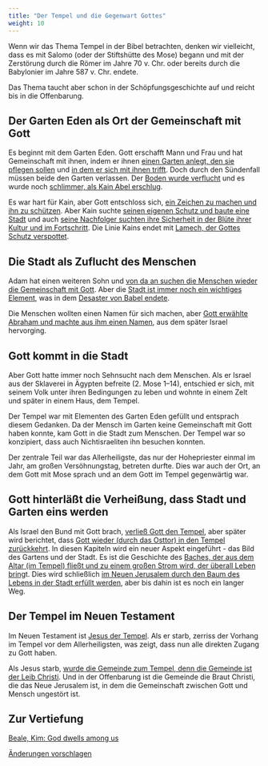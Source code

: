 ```yaml
---
title: "Der Tempel und die Gegenwart Gottes"
weight: 10
---
```



Wenn wir das Thema Tempel in der Bibel betrachten, denken wir vielleicht, dass es mit Salomo (oder der Stiftshütte des Mose) begann und mit der Zerstörung durch die Römer im Jahre 70 v. Chr. oder bereits durch die Babylonier im Jahre 587 v. Chr. endete.

Das Thema taucht aber schon in der Schöpfungsgeschichte auf und reicht bis in die Offenbarung.

## Der Garten Eden als Ort der Gemeinschaft mit Gott

<a name="f66f"></a>
Es beginnt mit dem Garten Eden. Gott erschafft Mann und Frau und hat Gemeinschaft mit ihnen, indem er ihnen [einen Garten anlegt, den sie pflegen sollen](https://www.bibleserver.com/SLT/1.Mose2%2C8-15) und [in dem er sich mit ihnen trifft](https://www.bibleserver.com/SLT/1.Mose3%2C8-9). Doch durch den Sündenfall müssen beide den Garten verlassen. Der [Boden wurde verflucht](https://www.bibleserver.com/SLT/1.Mose3%2C17-19) und es wurde noch [schlimmer, als Kain Abel erschlug](https://www.bibleserver.com/SLT/1.Mose4%2C12).

Es war hart für Kain, aber Gott entschloss sich, [ein Zeichen zu machen und ihn zu schützen](https://www.bibleserver.com/SLT/1.Mose4%2C13-15). Aber Kain suchte [seinen eigenen Schutz und baute eine Stadt](https://www.bibleserver.com/SLT/1.Mose4%2C16-17) und auch [seine Nachfolger suchten ihre Sicherheit in der Blüte ihrer Kultur und im Fortschritt](https://www.bibleserver.com/SLT/1.Mose4%2C16-17). Die Linie Kains endet mit [Lamech, der Gottes Schutz verspottet](https://www.bibleserver.com/SLT/1.Mose4%2C22-24).


## Die Stadt als Zuflucht des Menschen

<a name="9299"></a>
Adam hat einen weiteren Sohn und [von da an suchen die Menschen wieder die Gemeinschaft mit Gott](https://www.bibleserver.com/SLT/1.Mose4%2C25-26). Aber die [Stadt ist immer noch ein wichtiges Element](https://www.bibleserver.com/SLT/1.Mose10%2C8-12), was in dem [Desaster von Babel endete](https://www.bibleserver.com/SLT/1.Mose11%2C1-9).

Die Menschen wollten einen Namen für sich machen, aber [Gott erwählte Abraham und machte aus ihm einen Namen](https://www.bibleserver.com/SLT/1.Mose12%2C1-3), aus dem später Israel hervorging.


## Gott kommt in die Stadt

<a name="5add"></a>
Aber Gott hatte immer noch Sehnsucht nach dem Menschen. Als er Israel aus der Sklaverei in Ägypten befreite (2. Mose 1–14), entschied er sich, mit seinem Volk unter ihren Bedingungen zu leben und wohnte in einem Zelt und später in einem Haus, dem Tempel.

Der Tempel war mit Elementen des Garten Eden gefüllt und entsprach diesem Gedanken. Da der Mensch im Garten keine Gemeinschaft mit Gott haben konnte, kam Gott in die Stadt zum Menschen. Der Tempel war so konzipiert, dass auch Nichtisraeliten ihn besuchen konnten.

Der zentrale Teil war das Allerheiligste, das nur der Hohepriester einmal im Jahr, am großen Versöhnungstag, betreten durfte. Dies war auch der Ort, an dem Gott mit Mose sprach und an dem Gott im Tempel gegenwärtig war.


## Gott hinterläßt die Verheißung, dass Stadt und Garten eins werden

<a name="3f30"></a>
Als Israel den Bund mit Gott brach, [verließ Gott den Tempel](https://www.bibleserver.com/SLT/Hesekiel10%2C18-19), aber später wird berichtet, dass [Gott wieder (durch das Osttor) in den Tempel zurückkehrt](https://www.bibleserver.com/SLT/Hesekiel43%2C1-2). In diesen Kapiteln wird ein neuer Aspekt eingeführt - das Bild des Gartens und der Stadt. Es ist die Geschichte des [Baches, der aus dem Altar (im Tempel) fließt und zu einem großen Strom wird, der überall Leben bring](https://www.bibleserver.com/SLT/Hesekiel47)t. Dies wird schließlich [im Neuen Jerusalem durch den Baum des Lebens in der Stadt erfüllt werden](https://www.bibleserver.com/SLT/Offenbarung22%2C1-5), aber bis dahin ist es noch ein langer Weg.


## Der Tempel im Neuen Testament

<a name="379d"></a>
Im Neuen Testament ist [Jesus der Tempel](https://www.bibleserver.com/SLT/Johannes2%2C19-22). Als er starb, zerriss der Vorhang im Tempel vor dem Allerheiligsten, was zeigt, dass nun alle direkten Zugang zu Gott haben.

Als Jesus starb, [wurde die Gemeinde zum Tempel, denn die Gemeinde ist der Leib Christi](https://www.bibleserver.com/SLT/1.Korinther6%2C19). Und in der Offenbarung ist die Gemeinde die Braut Christi, die das Neue Jerusalem ist, in dem die Gemeinschaft zwischen Gott und Mensch ungestört ist.


## Zur Vertiefung

[Beale, Kim: God dwells among us](../../../../about/ressources/index.html#beale_dwell)




[Änderungen vorschlagen](https://github.com/revelation-today/revelation-today/blob/main/exampleSite/content/docs/bible/keyword/expl/the-temple-and-the-presence-of-god.de.md)
